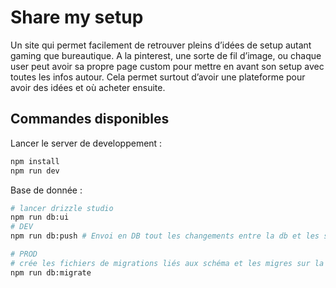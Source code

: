 # Share my setup

Un site qui permet facilement de retrouver pleins d’idées de setup autant gaming que bureautique. A la pinterest, une sorte de fil d’image, ou chaque user peut avoir sa propre page custom pour mettre en avant son setup avec toutes les infos autour. Cela permet surtout d’avoir une plateforme pour avoir des idées et où acheter ensuite.

## Commandes disponibles

Lancer le server de developpement :
```bash
npm install
npm run dev
```

Base de donnée :

```bash
# lancer drizzle studio
npm run db:ui
# DEV
npm run db:push # Envoi en DB tout les changements entre la db et les schemas

# PROD
# crée les fichiers de migrations liés aux schéma et les migres sur la base de donnée 
npm run db:migrate 
```
